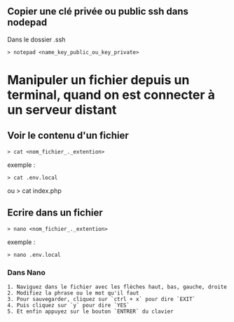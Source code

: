 
## Copier une clé privée ou public ssh dans nodepad

Dans le dossier .ssh

    > notepad <name_key_public_ou_key_private>


# Manipuler un fichier depuis un terminal, quand on est connecter à un serveur distant 

## Voir le contenu d'un fichier

    > cat <nom_fichier_._extention>

exemple : 

    > cat .env.local

ou
    > cat index.php

## Ecrire dans un fichier

    > nano <nom_fichier_._extention>

exemple : 

    > nano .env.local

### Dans Nano

    1. Naviguez dans le fichier avec les flèches haut, bas, gauche, droite
    2. Modifiez la phrase ou le mot qu'il faut
    3. Pour sauvegarder, cliquez sur `ctrl + x` pour dire `EXIT`
    4. Puis cliquez sur `y` pour dire `YES`
    5. Et enfin appuyez sur le bouton `ENTRER` du clavier